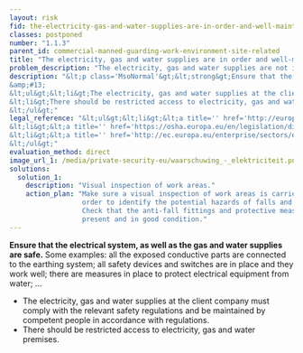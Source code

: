 ```yaml
---
layout: risk
fid: the-electricity-gas-and-water-supplies-are-in-order-and-well-maintained
classes: postponed
number: "1.1.3"
parent_id: commercial-manned-guarding-work-environment-site-related
title: "The electricity, gas and water supplies are in order and well-maintained."
problem_description: "The electricity, gas and water supplies are not in order and/or not well-maintained."
description: "&lt;p class='MsoNormal'&gt;&lt;strong&gt;Ensure that the electrical system, as well as the gas and water supplies are safe.&lt;/strong&gt; Some examples: all the exposed conductive parts are connected to the earthing system; all safety devices and switches are in place and they work well; there are measures in place to protect electrical equipment from water; ... &lt;/p&gt;&amp;#13;
&amp;#13;
&lt;ul&gt;&lt;li&gt;The electricity, gas and water supplies at the client company must comply with the relevant safety regulations and be maintained by competent people in accordance with regulations.&lt;/li&gt;&amp;#13;
&lt;li&gt;There should be restricted access to electricity, gas and water premises.&lt;/li&gt;&amp;#13;
&lt;/ul&gt;"
legal_reference: "&lt;ul&gt;&lt;li&gt;&lt;a title='' href='http://europa.eu/legislation_summaries/employment_and_social_policy/health_hygiene_safety_at_work/c11113_en.htm' rel='nofollow' target='_blank'&gt;89/391/CEE Implementing measures to improve the health and safety of workers (framework directive).&lt;/a&gt;&lt;/li&gt;&amp;#13;
&lt;li&gt;&lt;a title='' href='https://osha.europa.eu/en/legislation/directives/workplaces-equipment-signs-personal-protective-equipment/osh-directives/2' rel='nofollow' target='_blank'&gt;89/654/EEC Directive on the minimum safety and health requirements for the workplace&lt;/a&gt;.&lt;/li&gt;&amp;#13;
&lt;li&gt;&lt;a title='' href='http://ec.europa.eu/enterprise/sectors/electrical/documents/lvd/legislation/' target='_blank' rel='nofollow'&gt;2006/95/EC Directive on the harmonisation of the laws of Member States relating to electrical equipment designed for use within certain voltage limits&lt;/a&gt;.&lt;/li&gt;&amp;#13;
&lt;/ul&gt;"
evaluation_method: direct
image_url_1: /media/private-security-eu/waarschuwing_-_elektriciteit.png
solutions:
  solution_1:
    description: "Visual inspection of work areas."
    action_plan: "Make sure a visual inspection of work areas is carried out in
                  order to identify the potential hazards of falls and slips.
                  Check that the anti-fall fittings and protective measures are
                  present and in good condition."
---
```

**Ensure that the electrical system, as well as the gas and water supplies are safe.** Some examples: all the exposed conductive parts are connected to the earthing system; all safety devices and switches are in place and they work well; there are measures in place to protect electrical equipment from water; ... 

  * The electricity, gas and water supplies at the client company must comply with the relevant safety regulations and be maintained by competent people in accordance with regulations.
  * There should be restricted access to electricity, gas and water premises.


